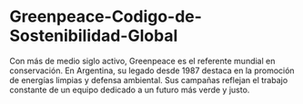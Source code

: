 # Greenpeace-Codigo-de-Sostenibilidad-Global
Con más de medio siglo activo, Greenpeace es el referente mundial en conservación. En Argentina, su legado desde 1987 destaca en la promoción de energías limpias y defensa ambiental. Sus campañas reflejan el trabajo constante de un equipo dedicado a un futuro más verde y justo.
